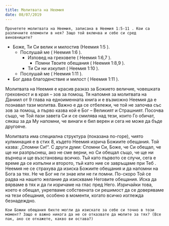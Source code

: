 ```yaml
---
title: Молитвата на Неемия
date: 08/07/2019
---
```


`Прочетете молитвата на Неемия, записана в Неемия 1:5-11 . Кои са различните елементи в нея? Защо той включва и себе си сред виновниците?`

* Боже, Ти Си велик и милостив (Неемия 1:5 ).
    * Послушай ме ( Неемия 1:6 ).
        * Изповед на греховете ( Неемия 1:6,7 ).
            * Помни Твоите обещания ( Неемия 1:8,9 ).
        * Ти Си ни изкупил ( Неемия 1:10 ).
    * Послушай ме ( Неемия 1:11 ).
* Бог дава благоденствие и милост ( Неемия 1:11 ).

Молитвата на Неемия е красив разказ за Божието величие, човешката греховност и в края – зов за помощ. Тя напомня за молитвата на Даниил от 9 глава на едноименната книга и е възможно Неемия да е познавал тази молитва. Важно е да се отбележи, че той не започва със зов за помощ, а първо казва кой е Бог – Великият и Страшният. Посочва също, че Той пази завета Си и се смилява над тези, които Го обичат, сякаш за да Му напомни, че винаги е бил верен и сега не може да бъде другояче.

Молитвата има специална структура (показана по-горе), чиято кулминация е в стих 8, където Неемия изрича Божиите обещания. Той казва: „Спомни Си!“. С други думи: Спомни Си, Боже, че Си обещал, че ще ни разпръснеш, ако не сме верни, но Си обещал също, че ще ни върнеш и ще възстановиш всичко. Тъй като първото се случи, сега е време да се изпълни и второто, тъй като ние се завръщаме при Теб . Неемия не се страхува да изиска Божиите обещания и да напомни на Бога за тях. Не че Бог не ги знае или не ги помни. По-скоро Той се радва на нашето желание да изискваме Неговите обещания. Иска да вярваме в тях и да ги изричаме на глас пред Него. Изричайки това, което е обещал, укрепваме собствената си решимост да се доверяваме на тези обещания, особено в моменти, когато всичко изглежда безнадеждно.

`Кои Божии обещания бихте могли да изискате за себе си точно в този момент? Защо е важно никога да не се отказвате да молите за тях? (Все пак, ако се откажете, какво ви остава?)`